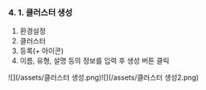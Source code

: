 ### 4. 1. 클러스터 생성

1. 환경설정
2. 클러스터
3. 등록\(+ 아이콘\)
4. 이름, 유형, 설명 등의 정보를 입력 후 생성 버튼 클릭

![](/assets/클러스터 생성.png)![](/assets/클러스터 생성2.png)

